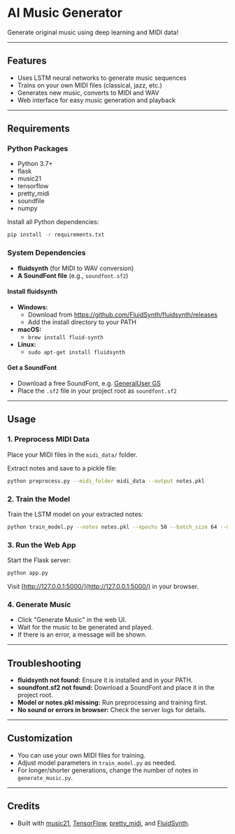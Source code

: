 # AI Music Generator

Generate original music using deep learning and MIDI data!

---

## Features
- Uses LSTM neural networks to generate music sequences
- Trains on your own MIDI files (classical, jazz, etc.)
- Generates new music, converts to MIDI and WAV
- Web interface for easy music generation and playback

---

## Requirements

### Python Packages
- Python 3.7+
- flask
- music21
- tensorflow
- pretty_midi
- soundfile
- numpy

Install all Python dependencies:
```bash
pip install -r requirements.txt
```

### System Dependencies
- **fluidsynth** (for MIDI to WAV conversion)
- **A SoundFont file** (e.g., `soundfont.sf2`)

#### Install fluidsynth
- **Windows:**
  - Download from https://github.com/FluidSynth/fluidsynth/releases
  - Add the install directory to your PATH
- **macOS:**
  - `brew install fluid-synth`
- **Linux:**
  - `sudo apt-get install fluidsynth`

#### Get a SoundFont
- Download a free SoundFont, e.g. [GeneralUser GS](https://schristiancollins.com/generaluser.php)
- Place the `.sf2` file in your project root as `soundfont.sf2`

---

## Usage

### 1. Preprocess MIDI Data
Place your MIDI files in the `midi_data/` folder.

Extract notes and save to a pickle file:
```bash
python preprocess.py --midi_folder midi_data --output notes.pkl
```

### 2. Train the Model
Train the LSTM model on your extracted notes:
```bash
python train_model.py --notes notes.pkl --epochs 50 --batch_size 64 --model_out model.h5 --history_out history.pkl
```

### 3. Run the Web App
Start the Flask server:
```bash
python app.py
```
Visit [http://127.0.0.1:5000/](http://127.0.0.1:5000/) in your browser.

### 4. Generate Music
- Click "Generate Music" in the web UI.
- Wait for the music to be generated and played.
- If there is an error, a message will be shown.

---

## Troubleshooting
- **fluidsynth not found:** Ensure it is installed and in your PATH.
- **soundfont.sf2 not found:** Download a SoundFont and place it in the project root.
- **Model or notes.pkl missing:** Run preprocessing and training first.
- **No sound or errors in browser:** Check the server logs for details.

---

## Customization
- You can use your own MIDI files for training.
- Adjust model parameters in `train_model.py` as needed.
- For longer/shorter generations, change the number of notes in `generate_music.py`.

---

## Credits
- Built with [music21](http://web.mit.edu/music21/), [TensorFlow](https://www.tensorflow.org/), [pretty_midi](https://github.com/craffel/pretty-midi), and [FluidSynth](https://www.fluidsynth.org/). 